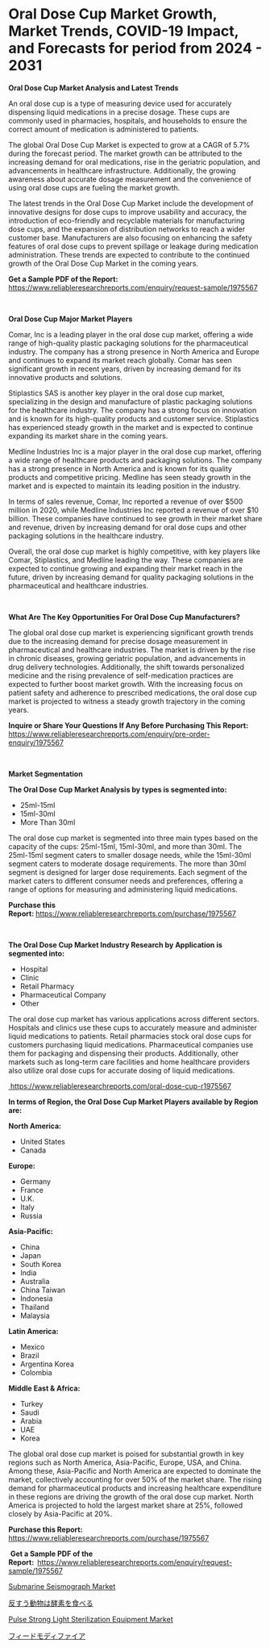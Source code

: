 <p><h1>Oral Dose Cup Market Growth, Market Trends, COVID-19 Impact, and Forecasts for period from 2024 - 2031</h1></p><p><strong>Oral Dose Cup Market Analysis and Latest Trends</strong></p>
<p><p>An oral dose cup is a type of measuring device used for accurately dispensing liquid medications in a precise dosage. These cups are commonly used in pharmacies, hospitals, and households to ensure the correct amount of medication is administered to patients.</p><p>The global Oral Dose Cup Market is expected to grow at a CAGR of 5.7% during the forecast period. The market growth can be attributed to the increasing demand for oral medications, rise in the geriatric population, and advancements in healthcare infrastructure. Additionally, the growing awareness about accurate dosage measurement and the convenience of using oral dose cups are fueling the market growth.</p><p>The latest trends in the Oral Dose Cup Market include the development of innovative designs for dose cups to improve usability and accuracy, the introduction of eco-friendly and recyclable materials for manufacturing dose cups, and the expansion of distribution networks to reach a wider customer base. Manufacturers are also focusing on enhancing the safety features of oral dose cups to prevent spillage or leakage during medication administration. These trends are expected to contribute to the continued growth of the Oral Dose Cup Market in the coming years.</p></p>
<p><strong>Get a Sample PDF of the Report:&nbsp;</strong> <a href="https://www.reliableresearchreports.com/enquiry/request-sample/1975567">https://www.reliableresearchreports.com/enquiry/request-sample/1975567</a></p>
<p>&nbsp;</p>
<p><strong>Oral Dose Cup Major Market Players</strong></p>
<p><p>Comar, Inc is a leading player in the oral dose cup market, offering a wide range of high-quality plastic packaging solutions for the pharmaceutical industry. The company has a strong presence in North America and Europe and continues to expand its market reach globally. Comar has seen significant growth in recent years, driven by increasing demand for its innovative products and solutions.</p><p>Stiplastics SAS is another key player in the oral dose cup market, specializing in the design and manufacture of plastic packaging solutions for the healthcare industry. The company has a strong focus on innovation and is known for its high-quality products and customer service. Stiplastics has experienced steady growth in the market and is expected to continue expanding its market share in the coming years.</p><p>Medline Industries Inc is a major player in the oral dose cup market, offering a wide range of healthcare products and packaging solutions. The company has a strong presence in North America and is known for its quality products and competitive pricing. Medline has seen steady growth in the market and is expected to maintain its leading position in the industry.</p><p>In terms of sales revenue, Comar, Inc reported a revenue of over $500 million in 2020, while Medline Industries Inc reported a revenue of over $10 billion. These companies have continued to see growth in their market share and revenue, driven by increasing demand for oral dose cups and other packaging solutions in the healthcare industry.</p><p>Overall, the oral dose cup market is highly competitive, with key players like Comar, Stiplastics, and Medline leading the way. These companies are expected to continue growing and expanding their market reach in the future, driven by increasing demand for quality packaging solutions in the pharmaceutical and healthcare industries.</p></p>
<p>&nbsp;</p>
<p><strong>What Are The Key Opportunities For Oral Dose Cup Manufacturers?</strong></p>
<p><p>The global oral dose cup market is experiencing significant growth trends due to the increasing demand for precise dosage measurement in pharmaceutical and healthcare industries. The market is driven by the rise in chronic diseases, growing geriatric population, and advancements in drug delivery technologies. Additionally, the shift towards personalized medicine and the rising prevalence of self-medication practices are expected to further boost market growth. With the increasing focus on patient safety and adherence to prescribed medications, the oral dose cup market is projected to witness a steady growth trajectory in the coming years.</p></p>
<p><strong>Inquire or Share Your Questions If Any Before Purchasing This Report:</strong> <a href="https://www.reliableresearchreports.com/enquiry/pre-order-enquiry/1975567">https://www.reliableresearchreports.com/enquiry/pre-order-enquiry/1975567</a></p>
<p>&nbsp;</p>
<p><strong>Market Segmentation</strong></p>
<p><strong>The Oral Dose Cup Market Analysis by types is segmented into:</strong></p>
<p><ul><li>25ml-15ml</li><li>15ml-30ml</li><li>More Than 30ml</li></ul></p>
<p><p>The oral dose cup market is segmented into three main types based on the capacity of the cups: 25ml-15ml, 15ml-30ml, and more than 30ml. The 25ml-15ml segment caters to smaller dosage needs, while the 15ml-30ml segment caters to moderate dosage requirements. The more than 30ml segment is designed for larger dose requirements. Each segment of the market caters to different consumer needs and preferences, offering a range of options for measuring and administering liquid medications.</p></p>
<p><strong>Purchase this Report:&nbsp;</strong><a href="https://www.reliableresearchreports.com/purchase/1975567">https://www.reliableresearchreports.com/purchase/1975567</a></p>
<p>&nbsp;</p>
<p><strong>The Oral Dose Cup Market Industry Research by Application is segmented into:</strong></p>
<p><ul><li>Hospital</li><li>Clinic</li><li>Retail Pharmacy</li><li>Pharmaceutical Company</li><li>Other</li></ul></p>
<p><p>The oral dose cup market has various applications across different sectors. Hospitals and clinics use these cups to accurately measure and administer liquid medications to patients. Retail pharmacies stock oral dose cups for customers purchasing liquid medications. Pharmaceutical companies use them for packaging and dispensing their products. Additionally, other markets such as long-term care facilities and home healthcare providers also utilize oral dose cups for accurate dosing of liquid medications.</p></p>
<p><a href="https://www.reliableresearchreports.com/oral-dose-cup-r1975567">&nbsp;https://www.reliableresearchreports.com/oral-dose-cup-r1975567</a></p>
<p><strong>In terms of Region, the Oral Dose Cup Market Players available by Region are:</strong></p>
<p>
    <p> <strong> North America: </strong>
        <ul>
            <li>United States</li>
            <li>Canada</li>
        </ul>
        </p> 
    <p> <strong> Europe: </strong>
        <ul>
            <li>Germany</li>
            <li>France</li>
            <li>U.K.</li>
            <li>Italy</li>
            <li>Russia</li>
        </ul>
        </p> 
    <p> <strong> Asia-Pacific: </strong>
        <ul>
            <li>China</li>
            <li>Japan</li>
            <li>South Korea</li>
            <li>India</li>
            <li>Australia</li>
            <li>China Taiwan</li>
            <li>Indonesia</li>
            <li>Thailand</li>
            <li>Malaysia</li>
        </ul>
        </p> 
    <p> <strong> Latin America: </strong>
        <ul>
            <li>Mexico</li>
            <li>Brazil</li>
            <li>Argentina Korea</li>
            <li>Colombia</li>
        </ul>
        </p> 
    <p> <strong> Middle East & Africa: </strong>
        <ul>
            <li>Turkey</li>
            <li>Saudi</li>
            <li>Arabia</li>
            <li>UAE</li>
            <li>Korea</li>
        </ul>
    </p>
    </p>
<p><p>The global oral dose cup market is poised for substantial growth in key regions such as North America, Asia-Pacific, Europe, USA, and China. Among these, Asia-Pacific and North America are expected to dominate the market, collectively accounting for over 50% of the market share. The rising demand for pharmaceutical products and increasing healthcare expenditure in these regions are driving the growth of the oral dose cup market. North America is projected to hold the largest market share at 25%, followed closely by Asia-Pacific at 20%.</p></p>
<p><strong>Purchase this Report: </strong><a href="https://www.reliableresearchreports.com/purchase/1975567">https://www.reliableresearchreports.com/purchase/1975567</a></p>
<p>&nbsp;<strong>Get a Sample PDF of the Report:&nbsp;&nbsp;</strong><a href="https://www.reliableresearchreports.com/enquiry/request-sample/1975567">https://www.reliableresearchreports.com/enquiry/request-sample/1975567</a></p>
<p><strong></strong></p>
<p><p><a href="https://github.com/lylyparadise/Market-Research-Report-List-4/blob/main/submarine-seismograph-market.md">Submarine Seismograph Market</a></p><p><a href="https://github.com/KaydenJohns1964/Market-Research-Report-List-2/blob/main/7784272170401.md">反すう動物は酵素を食べる</a></p><p><a href="https://github.com/johnbach50/Market-Research-Report-List-4/blob/main/pulse-strong-light-sterilization-equipment-market.md">Pulse Strong Light Sterilization Equipment Market</a></p><p><a href="https://github.com/decker5351/Market-Research-Report-List-2/blob/main/4903907170402.md">フィードモディファイア</a></p></p>